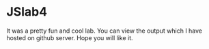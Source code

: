 # JSlab4
It was a pretty fun and cool lab. You can view the output which I have hosted on github server. Hope you will like it.

